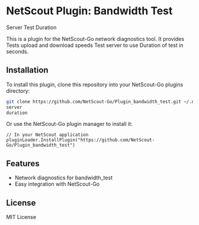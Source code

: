 # NetScout Plugin: Bandwidth Test
Server
Test Duration

This is a plugin for the NetScout-Go network diagnostics tool. It provides Tests upload and download speeds
Test server to use
Duration of test in seconds.

## Installation

To install this plugin, clone this repository into your NetScout-Go plugins directory:

```bash
git clone https://github.com/NetScout-Go/Plugin_bandwidth_test.git ~/.netscout/plugins/bandwidth_test
server
duration
```

Or use the NetScout-Go plugin manager to install it:

```
// In your NetScout application
pluginLoader.InstallPlugin("https://github.com/NetScout-Go/Plugin_bandwidth_test")
```

## Features

- Network diagnostics for bandwidth_test
- Easy integration with NetScout-Go

## License

MIT License
